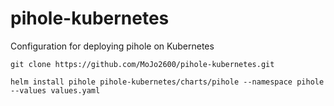 # pihole-kubernetes
Configuration for deploying pihole on Kubernetes

<pre><code>git clone https://github.com/MoJo2600/pihole-kubernetes.git 
</code></pre>

<pre><code>helm install pihole pihole-kubernetes/charts/pihole --namespace pihole --values values.yaml
</code></pre>
